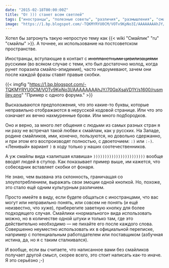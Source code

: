 ```yaml
---
date: "2015-02-18T00:00:00Z"
title: "От ))) станет всем светлей"
tags: ["иностранцы", "полезные советы", "различия", "размышления", "смайлик"]
image: "https://1.bp.blogspot.com/-TQKMYRYU0CM/VOTv9KpNo3I/AAAAAAAAhJY/70GpXsaVD1Y/s1600/rusmiley.png"
---
```


Хотел бы затронуть такую непростую тему как {{< wiki "Смайлик" "ru" "смайлы" >}}. А точнее, их использование на постсоветском пространстве.

Иностранцы, вступающие в контакт с ~~инопланетными цивилизациями~~ русскими (во всяком случае с теми, кто был достаточно молод, когда рунет поразила смайло-эпидемия), часто недоумевают, зачем они после каждой фразы ставят правые скобки.

<!--more-->

{{< imgfig "https://1.bp.blogspot.com/-TQKMYRYU0CM/VOTv9KpNo3I/AAAAAAAAhJY/70GpXsaVD1Y/s1600/rusmiley.png" "Пример с одного форума." >}}

Высказываются предположения, что это какие-то буквы, которые неправильно отображаются в нерусской кодовой странице. Или что это означает их вечно нахмуренные брови. Или много подбородков.

Оно и верно, за много лет общения с людьми из самых разных стран я ни разу не встречал такой любви к смайлам, как у русских. На Западе, родине смайликов, ими, конечно, пользуются, но довольно сдержанно, и при этом его воспроизводят полностью, с двоеточием: `:)` или `:-)`. «Ленивый» вариант `)` в ходу только у наших соотечественников.

А уж смайлы вида «залипшая клавиша» `)))))))))))))))))))))))` вообще вводят людей в ступор. Как показывает пример выше, им кажется, что собеседник вставляет скобки от фонаря.

Не знаю, чем вызвана эта склонность, граничащая со злоупотреблением, выражать свои эмоции одной кнопкой. Но, похоже, это стало ещё одним культурным различием.

Просто имейте в виду, если будете общаться с иностранцами, что вас могут или неправильно понять, или совсем не понять (и ещё неизвестно, что хуже), приберегите заветную кнопку для более подходящего случая. Смайлики «нормального» вида использовать можно, но в количестве одной штуки и только там, где это действительно необходимо — не пихайте его после каждого слова. Совершенно неуместно использовать их в официальной переписке, например с потенциальным работодателем или поставщиком (азбучная истина, да, но я с таким сталкивался).

И вообще, если вы считаете, что написанное вами без смайликов получает другой смысл, скорее всего, это стоит написать как-то иначе. Я это серьёзно ;-)
